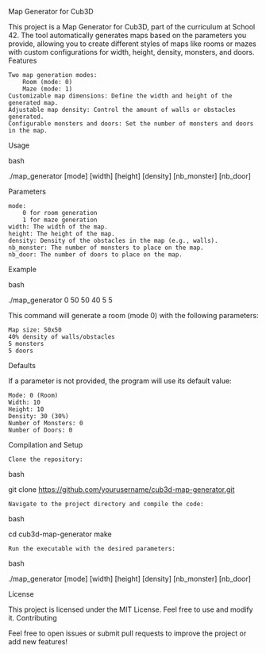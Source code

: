 Map Generator for Cub3D

This project is a Map Generator for Cub3D, part of the curriculum at School 42. The tool automatically generates maps based on the parameters you provide, allowing you to create different styles of maps like rooms or mazes with custom configurations for width, height, density, monsters, and doors.
Features

    Two map generation modes:
        Room (mode: 0)
        Maze (mode: 1)
    Customizable map dimensions: Define the width and height of the generated map.
    Adjustable map density: Control the amount of walls or obstacles generated.
    Configurable monsters and doors: Set the number of monsters and doors in the map.

Usage

bash

./map_generator [mode] [width] [height] [density] [nb_monster] [nb_door]

Parameters

    mode:
        0 for room generation
        1 for maze generation
    width: The width of the map.
    height: The height of the map.
    density: Density of the obstacles in the map (e.g., walls).
    nb_monster: The number of monsters to place on the map.
    nb_door: The number of doors to place on the map.

Example

bash

./map_generator 0 50 50 40 5 5

This command will generate a room (mode 0) with the following parameters:

    Map size: 50x50
    40% density of walls/obstacles
    5 monsters
    5 doors

Defaults

If a parameter is not provided, the program will use its default value:

    Mode: 0 (Room)
    Width: 10
    Height: 10
    Density: 30 (30%)
    Number of Monsters: 0
    Number of Doors: 0

Compilation and Setup

    Clone the repository:

bash

git clone https://github.com/yourusername/cub3d-map-generator.git

    Navigate to the project directory and compile the code:

bash

cd cub3d-map-generator
make

    Run the executable with the desired parameters:

bash

./map_generator [mode] [width] [height] [density] [nb_monster] [nb_door]

License

This project is licensed under the MIT License. Feel free to use and modify it.
Contributing

Feel free to open issues or submit pull requests to improve the project or add new features!